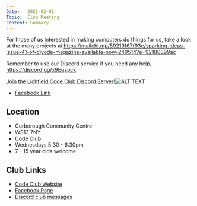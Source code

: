 ```yaml
---
Date:   2021-02-01
Topic:  Club Meeting
Content: Summary
---
```

For those of us interested in making computers do things for us, take a look at the many projects at https://mailchi.mp/59219f67f93e/sparking-ideas-issue-41-of-diyode-magazine-available-now-249514?e=92180899ac

Remember to use our Discord service if you need any help, https://discord.gg/x9Eqzpck

[Join the Lichfield Code Club Discord Server!](https://l.facebook.com/l.php?u=https%3A%2F%2Fdiscord.gg%2Fx9Eqzpck&h=AT1rdviiGzym13gp6Q1bt5RTHjQv12iK388-obFTBuqIe6qIe-RwwLTapYwbwvJcCi4PRmf7-RXB59_Kng-P-tY1_AVTJDTE2A1Gsa7fUSE-pnS4PzSt27rTKcOnnMlf&s=1)![ALT TEXT](https://external.fbhx6-1.fna.fbcdn.net/emg1/v/t13/13957814808962068580?url=https%3A%2F%2Fcdn.discordapp.com%2Ficons%2F752788181954461750%2Fffc72da0d75123f00019873ad95b9e43.jpg%3Fsize%3D256&fb_obo=1&utld=discordapp.com&stp=c0.5000x0.5000f_dst-emg0_p200x200_q75&ccb=13-1&oh=06_AbGIcl6VqTpIf00Bin7d_ToFUbcq_hCUJ6ZaI4zJTKO3zw&oe=65289D0C&_nc_sid=e609ca)

* [Facebook Link](https://www.facebook.com/1481985248595237/posts/3461848233942252/)

## Location

* Curborough Community Centre
* WS13 7NY
* Code Club
* Wednesdays 5:30 - 6:30pm
* 7 - 15 year olds welcome

## Club Links

* [Code Club Website](https://lichfield-code-club.github.io/)
* [Facebook Page](https://www.facebook.com/LichfieldCoders)
* [Discord club messages](https://discord.gg/szz6xGK)
